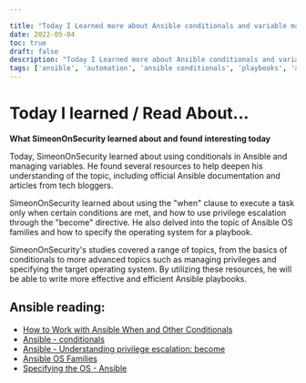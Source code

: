 ```yaml
---

title: "Today I Learned more about Ansible conditionals and variable management"
date: 2022-05-04
toc: true
draft: false
description: "Today I Learned more about Ansible conditionals and variable management"
tags: ['ansible', 'automation', 'ansible conditionals', 'playbooks', 'ansible playbooks', 'ansible playbook collections', 'ansible collections', 'variables']
---
```

# Today I learned / Read About...
**What SimeonOnSecurity learned about and found interesting today**

Today, SimeonOnSecurity learned about using conditionals in Ansible and managing variables. He found several resources to help deepen his understanding of the topic, including official Ansible documentation and articles from tech bloggers.

SimeonOnSecurity learned about using the "when" clause to execute a task only when certain conditions are met, and how to use privilege escalation through the "become" directive. He also delved into the topic of Ansible OS families and how to specify the operating system for a playbook.

SimeonOnSecurity's studies covered a range of topics, from the basics of conditionals to more advanced topics such as managing privileges and specifying the target operating system. By utilizing these resources, he will be able to write more effective and efficient Ansible playbooks.

## Ansible reading:
- [How to Work with Ansible When and Other Conditionals](https://adamtheautomator.com/ansible-when/)
- [Ansible - conditionals](https://docs.ansible.com/ansible/latest/user_guide/playbooks_conditionals.html)
- [Ansible - Understanding privilege escalation: become](https://docs.ansible.com/ansible/latest/user_guide/become.html)
- [Ansible OS Families](https://techviewleo.com/list-of-ansible-os-family-distributions-facts/)
- [Specifying the OS - Ansible](https://stackoverflow.com/questions/33762738/specifying-the-os-ansible)

